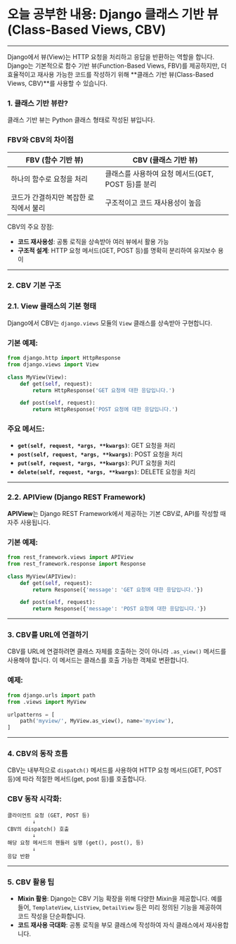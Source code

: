 # **오늘 공부한 내용: Django 클래스 기반 뷰 (Class-Based Views, CBV)**

---

Django에서 뷰(View)는 HTTP 요청을 처리하고 응답을 반환하는 역할을 합니다. Django는 기본적으로 함수 기반 뷰(Function-Based Views, FBV)를 제공하지만, 더 효율적이고 재사용 가능한 코드를 작성하기 위해 **클래스 기반 뷰(Class-Based Views, CBV)**를 사용할 수 있습니다.

### **1. 클래스 기반 뷰란?**

클래스 기반 뷰는 Python 클래스 형태로 작성된 뷰입니다.

### **FBV와 CBV의 차이점**

| **FBV (함수 기반 뷰)** | **CBV (클래스 기반 뷰)** |
| --- | --- |
| 하나의 함수로 요청을 처리 | 클래스를 사용하여 요청 메서드(GET, POST 등)를 분리 |
| 코드가 간결하지만 복잡한 로직에서 불리 | 구조적이고 코드 재사용성이 높음 |

CBV의 주요 장점:

- **코드 재사용성**: 공통 로직을 상속받아 여러 뷰에서 활용 가능
- **구조적 설계**: HTTP 요청 메서드(GET, POST 등)를 명확히 분리하여 유지보수 용이

---

### **2. CBV 기본 구조**

### 2.1. View 클래스의 기본 형태

Django에서 CBV는 `django.views` 모듈의 `View` 클래스를 상속받아 구현합니다.

### **기본 예제:**

```python
from django.http import HttpResponse
from django.views import View

class MyView(View):
    def get(self, request):
        return HttpResponse('GET 요청에 대한 응답입니다.')

    def post(self, request):
        return HttpResponse('POST 요청에 대한 응답입니다.')

```

### **주요 메서드:**

- **`get(self, request, *args, **kwargs)`**: GET 요청을 처리
- **`post(self, request, *args, **kwargs)`**: POST 요청을 처리
- **`put(self, request, *args, **kwargs)`**: PUT 요청을 처리
- **`delete(self, request, *args, **kwargs)`**: DELETE 요청을 처리

---

### 2.2. APIView (Django REST Framework)

**APIView**는 Django REST Framework에서 제공하는 기본 CBV로, API를 작성할 때 자주 사용됩니다.

### **기본 예제:**

```python
from rest_framework.views import APIView
from rest_framework.response import Response

class MyView(APIView):
    def get(self, request):
        return Response({'message': 'GET 요청에 대한 응답입니다.'})

    def post(self, request):
        return Response({'message': 'POST 요청에 대한 응답입니다.'})

```

---

### **3. CBV를 URL에 연결하기**

CBV를 URL에 연결하려면 클래스 자체를 호출하는 것이 아니라 `.as_view()` 메서드를 사용해야 합니다. 이 메서드는 클래스를 호출 가능한 객체로 변환합니다.

### **예제:**

```python
from django.urls import path
from .views import MyView

urlpatterns = [
    path('myview/', MyView.as_view(), name='myview'),
]

```

---

### **4. CBV의 동작 흐름**

CBV는 내부적으로 `dispatch()` 메서드를 사용하여 HTTP 요청 메서드(GET, POST 등)에 따라 적절한 메서드(get, post 등)를 호출합니다.

### **CBV 동작 시각화:**

```
클라이언트 요청 (GET, POST 등)
        ↓
CBV의 dispatch() 호출
        ↓
해당 요청 메서드의 핸들러 실행 (get(), post(), 등)
        ↓
응답 반환

```

---

### **5. CBV 활용 팁**

- **Mixin 활용**: Django는 CBV 기능 확장을 위해 다양한 Mixin을 제공합니다. 예를 들어, `TemplateView`, `ListView`, `DetailView` 등은 미리 정의된 기능을 제공하여 코드 작성을 단순화합니다.
- **코드 재사용 극대화**: 공통 로직을 부모 클래스에 작성하여 자식 클래스에서 재사용합니다.